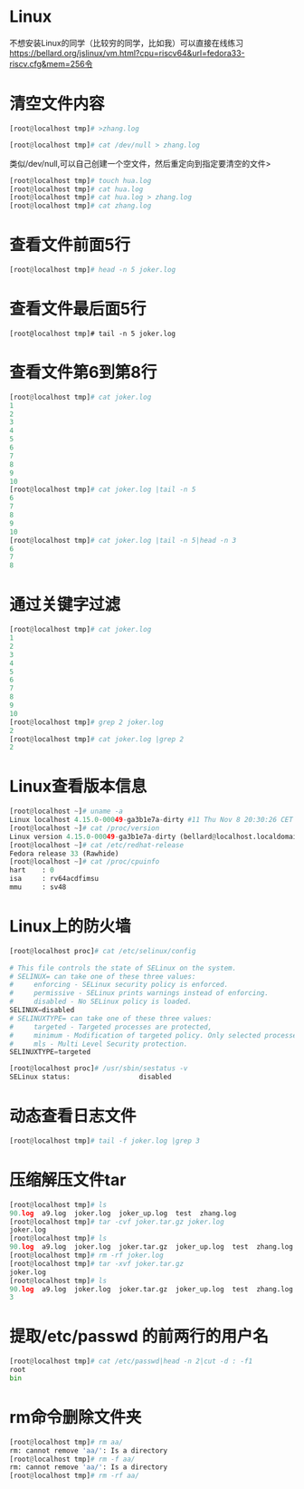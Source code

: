 <!--
 * @Author: joker.zhang
 * @Date: 2021-07-21 10:28:40
 * @LastEditors: joker.zhang
 * @LastEditTime: 2021-07-21 10:29:25
 * @mail: zhanghua7890@163.com
-->
# Linux
不想安装Linux的同学（比较穷的同学，比如我）可以直接在线练习
https://bellard.org/jslinux/vm.html?cpu=riscv64&url=fedora33-riscv.cfg&mem=256令

# 清空文件内容
```python
[root@localhost tmp]# >zhang.log
```
```python
[root@localhost tmp]# cat /dev/null > zhang.log
```
类似/dev/null,可以自己创建一个空文件，然后重定向到指定要清空的文件>
```python
[root@localhost tmp]# touch hua.log
[root@localhost tmp]# cat hua.log
[root@localhost tmp]# cat hua.log > zhang.log
[root@localhost tmp]# cat zhang.log
```
# 查看文件前面5行
```python
[root@localhost tmp]# head -n 5 joker.log
```
# 查看文件最后面5行
```
[root@localhost tmp]# tail -n 5 joker.log
```

# 查看文件第6到第8行
```python
[root@localhost tmp]# cat joker.log
1
2
3
4
5
6
7
8
9
10
[root@localhost tmp]# cat joker.log |tail -n 5
6
7
8
9
10
[root@localhost tmp]# cat joker.log |tail -n 5|head -n 3
6
7
8
```

# 通过关键字过滤
```python
[root@localhost tmp]# cat joker.log
1
2
3
4
5
6
7
8
9
10
[root@localhost tmp]# grep 2 joker.log
2
[root@localhost tmp]# cat joker.log |grep 2
2
```
# Linux查看版本信息
```python
[root@localhost ~]# uname -a
Linux localhost 4.15.0-00049-ga3b1e7a-dirty #11 Thu Nov 8 20:30:26 CET 2018 riscv64 riscv64 riscv64 GNU/Linux
[root@localhost ~]# cat /proc/version
Linux version 4.15.0-00049-ga3b1e7a-dirty (bellard@localhost.localdomain) (gcc version 7.3.0 (Buildroot 2016.08-git-svn30683)) #11 Thu Nov 8 20:30:26 CET 2018
[root@localhost ~]# cat /etc/redhat-release
Fedora release 33 (Rawhide)
[root@localhost ~]# cat /proc/cpuinfo
hart    : 0
isa     : rv64acdfimsu
mmu     : sv48
```
# Linux上的防火墙
```python
[root@localhost proc]# cat /etc/selinux/config
 
# This file controls the state of SELinux on the system.
# SELINUX= can take one of these three values:
#     enforcing - SELinux security policy is enforced.
#     permissive - SELinux prints warnings instead of enforcing.
#     disabled - No SELinux policy is loaded.
SELINUX=disabled
# SELINUXTYPE= can take one of these three values:
#     targeted - Targeted processes are protected,
#     minimum - Modification of targeted policy. Only selected processes are protected.
#     mls - Multi Level Security protection.
SELINUXTYPE=targeted
```
```python
[root@localhost proc]# /usr/sbin/sestatus -v
SELinux status:                 disabled

```
# 动态查看日志文件
```python
[root@localhost tmp]# tail -f joker.log |grep 3
```
# 压缩解压文件tar
```python
[root@localhost tmp]# ls
90.log  a9.log  joker.log  joker_up.log  test  zhang.log
[root@localhost tmp]# tar -cvf joker.tar.gz joker.log
joker.log
[root@localhost tmp]# ls
90.log  a9.log  joker.log  joker.tar.gz  joker_up.log  test  zhang.log
[root@localhost tmp]# rm -rf joker.log
[root@localhost tmp]# tar -xvf joker.tar.gz
joker.log
[root@localhost tmp]# ls
90.log  a9.log  joker.log  joker.tar.gz  joker_up.log  test  zhang.log
3
```
# 提取/etc/passwd 的前两行的用户名
```python
[root@localhost tmp]# cat /etc/passwd|head -n 2|cut -d : -f1
root
bin
```
# rm命令删除文件夹
```python
[root@localhost tmp]# rm aa/
rm: cannot remove 'aa/': Is a directory
[root@localhost tmp]# rm -f aa/
rm: cannot remove 'aa/': Is a directory
[root@localhost tmp]# rm -rf aa/
```